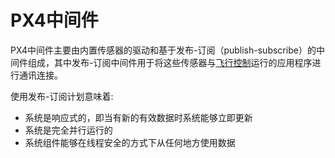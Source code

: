 # PX4中间件

PX4中间件主要由内置传感器的驱动和基于发布-订阅（publish-subscribe）的中间件组成，其中发布-订阅中间件用于将这些传感器与[飞行控制](../concept/flight_stack.md)运行的应用程序进行通讯连接。

使用发布-订阅计划意味着:

* 系统是响应式的，即当有新的有效数据时系统能够立即更新
* 系统是完全并行运行的
* 系统组件能够在线程安全的方式下从任何地方使用数据

